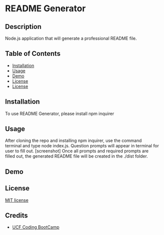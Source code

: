 # README Generator
## Description 
Node.js application that will generate a professional README file.

## Table of Contents

* [Installation](#installation)
* [Usage](#usage)
* [Demo](#Demo)
* [License](#license)
* [License](#license)

## Installation 
To use README Generator, please install npm inquirer

## Usage 
After cloning the repo and installing npm inquirer, use the command terminal and type node index.js.
Question prompts will appear in terminal for user to fill out. 
[screenshot]
Once all prompts and required prompts are filled out, the generated README file will be created in the ./dist folder.

## Demo

## License
[MIT license](https://github.com/jconeff/README_generator/blob/main/LICENSE)

## Credits
* [UCF Coding BootCamp](https://github.com/coding-boot-camp/potential-enigma)
